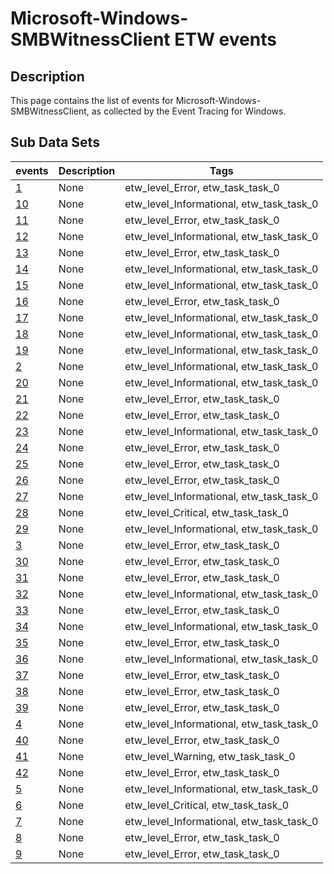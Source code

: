 # Microsoft-Windows-SMBWitnessClient ETW events

## Description
This page contains the list of events for Microsoft-Windows-SMBWitnessClient, as collected by the Event Tracing for Windows.

## Sub Data Sets
|events|Description|Tags|
|---|---|---|
|[1](events/event-1.md)|None|etw_level_Error, etw_task_task_0|
|[10](events/event-10.md)|None|etw_level_Informational, etw_task_task_0|
|[11](events/event-11.md)|None|etw_level_Error, etw_task_task_0|
|[12](events/event-12.md)|None|etw_level_Informational, etw_task_task_0|
|[13](events/event-13.md)|None|etw_level_Error, etw_task_task_0|
|[14](events/event-14.md)|None|etw_level_Informational, etw_task_task_0|
|[15](events/event-15.md)|None|etw_level_Informational, etw_task_task_0|
|[16](events/event-16.md)|None|etw_level_Error, etw_task_task_0|
|[17](events/event-17.md)|None|etw_level_Informational, etw_task_task_0|
|[18](events/event-18.md)|None|etw_level_Informational, etw_task_task_0|
|[19](events/event-19.md)|None|etw_level_Informational, etw_task_task_0|
|[2](events/event-2.md)|None|etw_level_Informational, etw_task_task_0|
|[20](events/event-20.md)|None|etw_level_Informational, etw_task_task_0|
|[21](events/event-21.md)|None|etw_level_Error, etw_task_task_0|
|[22](events/event-22.md)|None|etw_level_Error, etw_task_task_0|
|[23](events/event-23.md)|None|etw_level_Informational, etw_task_task_0|
|[24](events/event-24.md)|None|etw_level_Error, etw_task_task_0|
|[25](events/event-25.md)|None|etw_level_Error, etw_task_task_0|
|[26](events/event-26.md)|None|etw_level_Error, etw_task_task_0|
|[27](events/event-27.md)|None|etw_level_Informational, etw_task_task_0|
|[28](events/event-28.md)|None|etw_level_Critical, etw_task_task_0|
|[29](events/event-29.md)|None|etw_level_Informational, etw_task_task_0|
|[3](events/event-3.md)|None|etw_level_Error, etw_task_task_0|
|[30](events/event-30.md)|None|etw_level_Error, etw_task_task_0|
|[31](events/event-31.md)|None|etw_level_Error, etw_task_task_0|
|[32](events/event-32.md)|None|etw_level_Informational, etw_task_task_0|
|[33](events/event-33.md)|None|etw_level_Error, etw_task_task_0|
|[34](events/event-34.md)|None|etw_level_Informational, etw_task_task_0|
|[35](events/event-35.md)|None|etw_level_Error, etw_task_task_0|
|[36](events/event-36.md)|None|etw_level_Informational, etw_task_task_0|
|[37](events/event-37.md)|None|etw_level_Error, etw_task_task_0|
|[38](events/event-38.md)|None|etw_level_Error, etw_task_task_0|
|[39](events/event-39.md)|None|etw_level_Error, etw_task_task_0|
|[4](events/event-4.md)|None|etw_level_Informational, etw_task_task_0|
|[40](events/event-40.md)|None|etw_level_Error, etw_task_task_0|
|[41](events/event-41.md)|None|etw_level_Warning, etw_task_task_0|
|[42](events/event-42.md)|None|etw_level_Error, etw_task_task_0|
|[5](events/event-5.md)|None|etw_level_Informational, etw_task_task_0|
|[6](events/event-6.md)|None|etw_level_Critical, etw_task_task_0|
|[7](events/event-7.md)|None|etw_level_Informational, etw_task_task_0|
|[8](events/event-8.md)|None|etw_level_Error, etw_task_task_0|
|[9](events/event-9.md)|None|etw_level_Error, etw_task_task_0|
